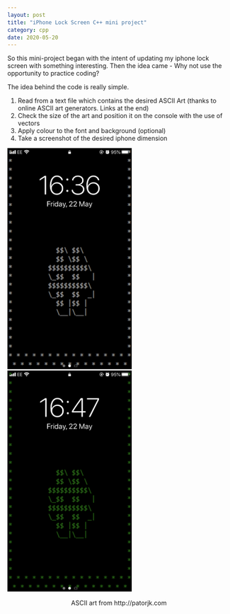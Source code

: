 ```yaml
---
layout: post
title: "iPhone Lock Screen C++ mini project"
category: cpp
date: 2020-05-20
---
```


So this mini-project began with the intent of updating my iphone lock screen with something interesting. Then the idea came - Why not use the opportunity to practice coding?

The idea behind the code is really simple. 

<ol>
  <li>
    Read from a text file which contains the desired ASCII Art (thanks to online ASCII art generators. Links at the end) 
  </li>
  
  <li>
    Check the size of the art and position it on the console with the use of vectors
  </li>
 
 <li>
    Apply colour to the font and background (optional)
 </li> 
  
 <li>
    Take a screenshot of the desired iphone dimension
 </li>
  
</ol>

<div class="row">
  <div class="imgContainer">
      <img src="/pictures/Whitehash.png" style="width: auto; height: auto;max-width: 500px;max-height: 500px" />
  </div>
  <div class="imgContainer">
      <img src="/pictures/greenhash.png" style="width: auto; height: auto;max-width: 500px;max-height: 500px" />
  </div>
</div>
  
<p style="text-align:center">ASCII art from http://patorjk.com</p>



<script src="https://gist.github.com/cchanzl/07babb551e964ea347a726f44cf061f5.js"></script>

